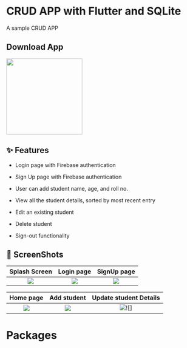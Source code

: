 # CRUD APP with  Flutter and SQLite

A sample CRUD APP


## Download App 
<a href="https://github.com/kirankamal455/CRUD-APP/releases/download/v0.1.0/CrudApp.apk"><img src="https://playerzon.com/asset/download.png" width="200"></img></a>

## ✨ Features

-   Login page with Firebase authentication
-   Sign Up page with Firebase authentication
-   User can add student name, age, and roll no. 

-  View all the student details, sorted by most recent entry

-  Edit an existing student

-  Delete student

-  Sign-out functionality



## 📸 ScreenShots

Splash Screen              |  Login page  | SignUp page
:-------------------------:|:-------------------------:|:-------------------------:
![](https://user-images.githubusercontent.com/87146953/163667923-aab18d12-0fac-4a4c-aadd-23bf122c4ac0.png)|![](https://user-images.githubusercontent.com/87146953/163668297-12f16eb8-1326-4224-b832-fad9cc33a0d3.png)|![](https://user-images.githubusercontent.com/87146953/163665678-c6b8d4bd-4413-47d3-bfee-3c4b8a1e7dc0.png)


Home page              |  Add  student  |  Update student Details
:-------------------------:|:-------------------------:|:-------------------------:
![](https://user-images.githubusercontent.com/87146953/163665667-58a1f2fa-f4aa-4b7f-a22b-a8c1bec3d2ff.png)|![](https://user-images.githubusercontent.com/87146953/163665673-0a80fb04-083c-47b4-b56a-3d4682e03e77.png)|![](https://user-images.githubusercontent.com/87146953/163665674-6a22f01d-f149-4e4f-bd96-efaba3f25793.png)![]



# Packages
